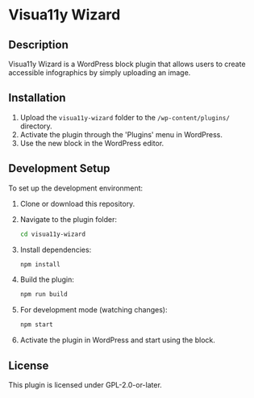 # Visua11y Wizard

## Description
Visua11y Wizard is a WordPress block plugin that allows users to create accessible infographics by simply uploading an image.

## Installation

1. Upload the `visua11y-wizard` folder to the `/wp-content/plugins/` directory.
2. Activate the plugin through the 'Plugins' menu in WordPress.
3. Use the new block in the WordPress editor.

## Development Setup

To set up the development environment:

1. Clone or download this repository.
2. Navigate to the plugin folder:

   ```sh
   cd visua11y-wizard
   ```

3. Install dependencies:

   ```sh
   npm install
   ```

4. Build the plugin:

   ```sh
   npm run build
   ```

5. For development mode (watching changes):

   ```sh
   npm start
   ```

6. Activate the plugin in WordPress and start using the block.

## License

This plugin is licensed under GPL-2.0-or-later.
